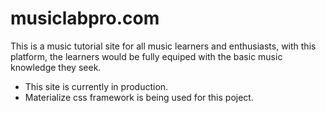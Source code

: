 # musiclabpro.com
This is a music tutorial site for all music learners and enthusiasts, with this platform, the learners would be fully equiped with the basic music knowledge they seek. 

- This site is currently in production. 
- Materialize css framework is being used for this poject.
